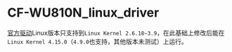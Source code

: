 # CF-WU810N_linux_driver

[官方驱动](http://en.comfast.com.cn/download/DriverProgram/item-61.html)Linux版本只支持到`Linux Kernel 2.6.18~3.9`，在此基础上修改后能在`Linux Kernel 4.15.0`（`4.9.0`也支持，其他版本未测试）上运行。
